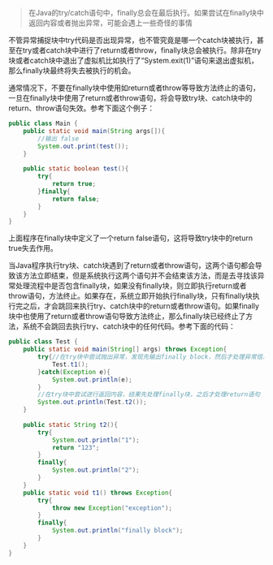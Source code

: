 > 在Java的try/catch语句中，finally总会在最后执行。如果尝试在finally块中返回内容或者抛出异常，可能会遇上一些奇怪的事情

不管异常捕捉块中try代码是否出现异常，也不管究竟是哪一个catch块被执行，甚至在try或者catch块中进行了return或者throw，finally块总会被执行。除非在try块或者catch块中退出了虚拟机比如执行了“System.exit(1)”语句来退出虚拟机，那么finally块最终将失去被执行的机会。

通常情况下，不要在finally块中使用如return或者throw等导致方法终止的语句，一旦在finally块中使用了return或者throw语句，将会导致try块、catch块中的return、throw语句失效。参考下面这个例子：
```java
public class Main {
	public static void main(String args[]){
		//输出 false
		System.out.print(test());
	}
	
	public static boolean test(){
		try{
			return true;
		}finally{
			return false;
		}
	}
}
```
上面程序在finally块中定义了一个return false语句，这将导致try块中的return true失去作用。

当Java程序执行try块、catch块遇到了return或者throw语句，这两个语句都会导致该方法立即结束，但是系统执行这两个语句并不会结束该方法，而是去寻找该异常处理流程中是否包含finally块，如果没有finally块，则立即执行return或者throw语句，方法终止。如果存在，系统立即开始执行finally块，只有finally块执行完之后，才会跳回来执行try、catch块中的return或者throw语句。如果finally块中也使用了return或者throw语句导致方法终止，那么finally块已经终止了方法，系统不会跳回去执行try、catch块中的任何代码。参考下面的代码：
```java
public class Test {
	public static void main(String[] args) throws Exception{
		try{//在try块中尝试抛出异常，发现先输出finally block，然后才处理异常信息
			Test.t1();
		}catch(Exception e){
			System.out.println(e);
		}
		//在try块中尝试进行返回内容，结果先处理finally块，之后才处理return语句
		System.out.println(Test.t2());
	}
	
	public static String t2(){
		try{
			System.out.println("1");
			return "123";
		}
		finally{
			System.out.println("2");
		}
	}
	public static void t1() throws Exception{
		try{
			throw new Exception("exception");
		}
		finally{
			System.out.println("finally block");
		}
	}
}
```
